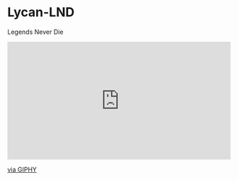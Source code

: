 # Lycan-LND
Legends Never Die


<div style="width:100%;height:0;padding-bottom:53%;position:relative;"><iframe src="https://giphy.com/embed/Rd7pEbE7rjZz8vySuU" width="100%" height="100%" style="position:absolute" frameBorder="0" class="giphy-embed" allowFullScreen></iframe></div><p><a href="https://giphy.com/gifs/reaction-Rd7pEbE7rjZz8vySuU">via GIPHY</a></p>
